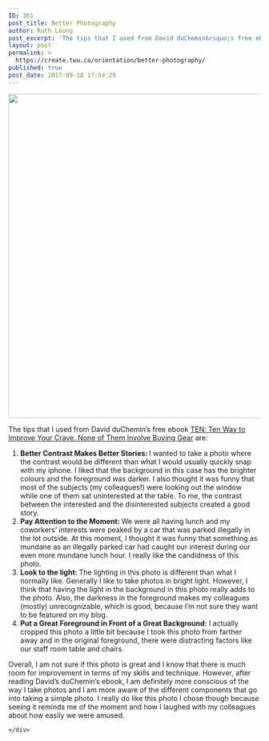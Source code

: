 ```yaml
---
ID: 361
post_title: Better Photography
author: Ruth Leong
post_excerpt: 'The tips that I used from David duChemin&rsquo;s free ebook TEN: Ten Way to Improve Your Crave. None of Them Involve Buying Gear&nbsp;are: Better Contrast Makes Better Stories:&nbsp;I wanted to take a photo where the contrast would be different than what I would usually quickly snap with my iphone. I liked that the background in [&hellip;]'
layout: post
permalink: >
  https://create.twu.ca/orientation/better-photography/
published: true
post_date: 2017-09-18 17:54:29
---
```

<p><img class="wp-image-78 aligncenter" src="http://create.twu.ca/ruthleong/files/2017/09/IMG_2754.jpg" alt="" width="1139" height="648" srcset="https://create.twu.ca/ruthleong/files/2017/09/IMG_2754.jpg 1487w, https://create.twu.ca/ruthleong/files/2017/09/IMG_2754-300x171.jpg 300w, https://create.twu.ca/ruthleong/files/2017/09/IMG_2754-768x437.jpg 768w, https://create.twu.ca/ruthleong/files/2017/09/IMG_2754-1024x583.jpg 1024w" sizes="(max-width: 1139px) 100vw, 1139px" /></p>
<p>The tips that I used from David duChemin&#8217;s free ebook <a href="https://craftandvision.com/products/ten">TEN: Ten Way to Improve Your Crave. None of Them Involve Buying Gear</a> are:</p>
<ol>
<li><strong>Better Contrast Makes Better Stories: </strong>I wanted to take a photo where the contrast would be different than what I would usually quickly snap with my iphone. I liked that the background in this case has the brighter colours and the foreground was darker. I also thought it was funny that most of the subjects (my colleagues!) were looking out the window while one of them sat uninterested at the table. To me, the contrast between the interested and the disinterested subjects created a good story.</li>
<li><strong>Pay Attention to the Moment: </strong>We were all having lunch and my coworkers&#8217; interests were peaked by a car that was parked illegally in the lot outside. At this moment, I thought it was funny that something as mundane as an illegally parked car had caught our interest during our even more mundane lunch hour. I really like the candidness of this photo.</li>
<li><strong>Look to the light: </strong>The lighting in this photo is different than what I normally like. Generally I like to take photos in bright light. However, I think that having the light in the background in this photo really adds to the photo. Also, the darkness in the foreground makes my colleagues (mostly) unrecognizable, which is good, because I&#8217;m not sure they want to be featured on my blog.</li>
<li><strong>Put a Great Foreground in Front of a Great Background:</strong> I actually cropped this photo a little bit because I took this photo from farther away and in the original foreground, there were distracting factors like our staff room table and chairs.</li>
</ol>
<p>Overall, I am not sure if this photo is great and I know that there is much room for improvement in terms of my skills and technique. However, after reading David&#8217;s duChemin&#8217;s ebook, I am definitely more conscious of the way I take photos and I am more aware of the different components that go into taking a simple photo. I really do like this photo I chose though because seeing it reminds me of the moment and how I laughed with my colleagues about how easily we were amused.</p>
<div id="themify_builder_content-77" data-postid="77" class="themify_builder_content themify_builder_content-77 themify_builder themify_builder_front">

	</div>
<!-- /themify_builder_content -->